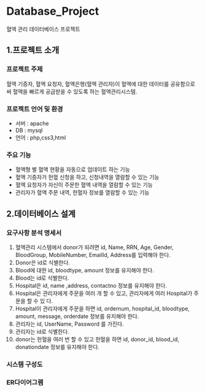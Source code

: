 # Database_Project
혈액 관리 데이터베이스 프로젝트

## 1.프로젝트 소개

### 프로젝트 주제
혈액 기증자, 혈액 요청자, 혈액은행(혈액 관리자)이 혈액에 대한 데이터를 공유함으로써 혈액을 빠르게 공급받을 수 있도록 하는 혈액관리시스템.

### 프로젝트 언어 및 환경
- 서버 : apache
- DB : mysql
- 언어 : php,css3,html

### 주요 기능
- 혈액형 별 혈액 현황을 자동으로 업데이트 하는 기능
- 혈액 기증자가 헌혈 신청을 하고, 신청내역을 열람할 수 있는 기능
- 혈액 요청자가 자신이 주문한 혈액 내역을 열람할 수 있는 기능
- 관리자가 혈액 주문 내역, 헌혈자 정보를 열람할 수 있는 기능

## 2.데이터베이스 설계

### 요구사항 분석 명세서
 1. 혈액관리 시스템에서 donor가 되려면 id, Name, RRN, Age, Gender, BloodGroup, MobileNumber,   EmailId,  Address를 입력해야 한다.
 2. Donor은 id로 식별한다.
 3. Blood에 대한 id, bloodtype, amount 정보를 유지해야 한다.
 4. Blood는 id로 식별한다.
 5. Hospital은 id, name ,address, contactno 정보를 유지해야 한다.
 6. Hospital은 관리자에게 주문을 여러 개 할 수 있고, 관리자에게 여러 Hospital가 주문을 할 수 있  다.
 7. Hospital이 관리자에게 주문을 하면 id, ordernum, hospital_id, bloodtype, amount, message, orderdate 정보를 유지해야 한다. 
 8. 관리자는 id, UserName, Password 를 가진다.
 9. 관리자는 id로 식별한다.
 10. donor는 헌혈을 여러 번 할 수 있고 헌혈을 하면 id, donor_id, blood_id, donationdate 정보를 유지해야 한다.
 
### 시스템 구성도

### ER다이어그램
